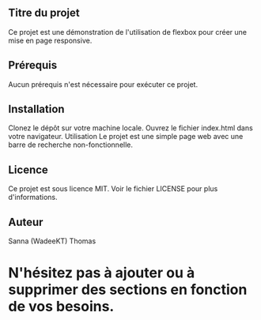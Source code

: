 ## Titre du projet
Ce projet est une démonstration de l'utilisation de flexbox pour créer une mise en page responsive.

## Prérequis
Aucun prérequis n'est nécessaire pour exécuter ce projet.

## Installation
Clonez le dépôt sur votre machine locale.
Ouvrez le fichier index.html dans votre navigateur.
Utilisation
Le projet est une simple page web avec une barre de recherche non-fonctionnelle.

## Licence
Ce projet est sous licence MIT. Voir le fichier LICENSE pour plus d'informations.

## Auteur
Sanna (WadeeKT) Thomas

# N'hésitez pas à ajouter ou à supprimer des sections en fonction de vos besoins.
